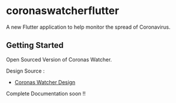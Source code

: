 # coronaswatcherflutter

A new Flutter application to help monitor the spread of Coronavirus.

## Getting Started

Open Sourced Version of Coronas Watcher.

Design Source : 
- [Coronas Watcher Design](https://www.figma.com/file/cIRZRwt5CYGQPxY0Zdbh4S/Corona-Watcher?node-id=2%3A154)

Complete Documentation soon !!